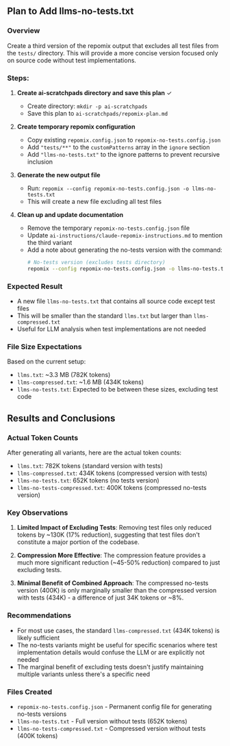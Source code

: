 ## Plan to Add llms-no-tests.txt

### Overview
Create a third version of the repomix output that excludes all test files from the `tests/` directory. This will provide a more concise version focused only on source code without test implementations.

### Steps:

1. **Create ai-scratchpads directory and save this plan** ✓
   - Create directory: `mkdir -p ai-scratchpads`
   - Save this plan to `ai-scratchpads/repomix-plan.md`

2. **Create temporary repomix configuration**
   - Copy existing `repomix.config.json` to `repomix-no-tests.config.json`
   - Add `"tests/**"` to the `customPatterns` array in the `ignore` section
   - Add `"llms-no-tests.txt"` to the ignore patterns to prevent recursive inclusion

3. **Generate the new output file**
   - Run: `repomix --config repomix-no-tests.config.json -o llms-no-tests.txt`
   - This will create a new file excluding all test files

4. **Clean up and update documentation**
   - Remove the temporary `repomix-no-tests.config.json` file
   - Update `ai-instructions/claude-repomix-instructions.md` to mention the third variant
   - Add a note about generating the no-tests version with the command:
     ```bash
     # No-tests version (excludes tests directory)
     repomix --config repomix-no-tests.config.json -o llms-no-tests.txt
     ```

### Expected Result
- A new file `llms-no-tests.txt` that contains all source code except test files
- This will be smaller than the standard `llms.txt` but larger than `llms-compressed.txt`
- Useful for LLM analysis when test implementations are not needed

### File Size Expectations
Based on the current setup:
- `llms.txt`: ~3.3 MB (782K tokens)
- `llms-compressed.txt`: ~1.6 MB (434K tokens)
- `llms-no-tests.txt`: Expected to be between these sizes, excluding test code

## Results and Conclusions

### Actual Token Counts
After generating all variants, here are the actual token counts:
- `llms.txt`: 782K tokens (standard version with tests)
- `llms-compressed.txt`: 434K tokens (compressed version with tests)
- `llms-no-tests.txt`: 652K tokens (no tests version)
- `llms-no-tests-compressed.txt`: 400K tokens (compressed no-tests version)

### Key Observations
1. **Limited Impact of Excluding Tests**: Removing test files only reduced tokens by ~130K (17% reduction), suggesting that test files don't constitute a major portion of the codebase.

2. **Compression More Effective**: The compression feature provides a much more significant reduction (~45-50% reduction) compared to just excluding tests.

3. **Minimal Benefit of Combined Approach**: The compressed no-tests version (400K) is only marginally smaller than the compressed version with tests (434K) - a difference of just 34K tokens or ~8%.

### Recommendations
- For most use cases, the standard `llms-compressed.txt` (434K tokens) is likely sufficient
- The no-tests variants might be useful for specific scenarios where test implementation details would confuse the LLM or are explicitly not needed
- The marginal benefit of excluding tests doesn't justify maintaining multiple variants unless there's a specific need

### Files Created
- `repomix-no-tests.config.json` - Permanent config file for generating no-tests versions
- `llms-no-tests.txt` - Full version without tests (652K tokens)
- `llms-no-tests-compressed.txt` - Compressed version without tests (400K tokens)